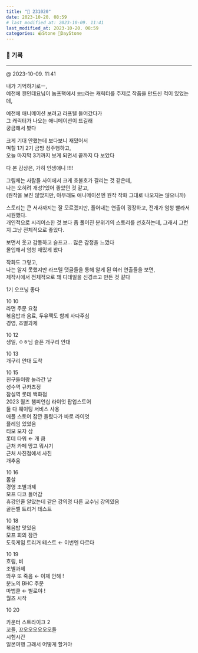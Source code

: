 ```yaml
---
title: "🌱 231020"
date: 2023-10-20. 08:59
# last_modified_at: 2023-10-09. 11:41
last_modified_at: 2023-10-20. 08:59
categories: 🪨Stone 🌱DayStone
---
```


### 🗿 기록

---

@ 2023-10-09. 11:41  

내가 기억하기로ㅡ,  
예전에 캔인데요님이 눕프핵에서 `모브`라는 캐릭터를 주제로 작품을 만드신 적이 있었는데,  

예전에 애니메이션 보려고 라프텔 들어갔다가  
그 캐릭터가 나오는 애니메이션이 뜨길래  
궁금해서 봤다  

크게 기대 안했는데 보다보니 재밌어서  
며칠 1기 2기 금방 정주행하고,  
오늘 마지막 3기까지 보게 되면서 끝까지 다 보았다  

다 본 감상은, 가히 인생애니 !!!!  

그림체는 사람들 사이에서 크게 호불호가 갈리는 것 같은데,  
나는 오히려 개성?있어 좋았던 것 같고,  
(원작을 보진 않았지만, 아무래도 애니메이션엔 원작 작화 그대로 나오지는 않으니까)  

스토리는 큰 서사까지는 잘 모르겠지만, 풀어내는 연출이 굉장하고, 전개가 엄청 빨라서 시원했다.  
개인적으로 시리어스한 것 보다 좀 풀어진 분위기의 스토리를 선호하는데, 그래서 그런지 그냥 전체적으로 좋았다.  

보면서 웃고 감동하고 슬프고... 많은 감정을 느꼈다  
몰입해서 엄청 재밌게 봤다  

작화도 그렇고,  
나는 알지 못했지만 라프텔 댓글들을 통해 알게 된 여러 연출들을 보면,  
제작사에서 전체적으로 꽤 디테일을 신경쓰고 만든 것 같다  

1기 오프닝 좋다  

10 10  
라면 주문 요청  
볶음밥과 음료, 두유팩도 함께 사다주심  
경영, 조별과제  

10 12  
생일, ㅇㅎ님 슬픈 개구리 안대  

10 13  
개구리 안대 도착  

10 15  
친구들이랑 놀라간 날  
성수역 규카츠정  
잠실역 롯데 백화점  
2023 월즈 챔피언십 라이엇 팝업스토어  
둘 다 웨이팅 서비스 사용  
애플 스토어 잠깐 들렸다가 바로 라이엇  
플레임 있었음  
티모 모자 삼  
롯데 타워 ← 개 큼  
근처 카페 망고 뭐시기  
근처 사진점에서 사진  
개추움  

10 16  
몸살  
경영 조별과제  
모프 디코 들어감  
휴강인줄 알았는데 같은 강의명 다른 교수님 강의였음  
골든벨 트리거 테스트  

10 18  
볶음밥 맛있음  
모프 회의 잠깐  
도둑게임 트리거 테스트 ← 이번엔 다르다  

10 19  
흐림, 비  
조별과제  
와우 또 죽음 ← 이제 안해 !  
분노의 BHC 주문  
마법클 ← 별로야 !  
월즈 시작  

10 20  

카운터 스트라이크 2  
꼬들, 꼬오오오오오오들  
시험시간  
일본여행 그래서 어떻게 할거야  

